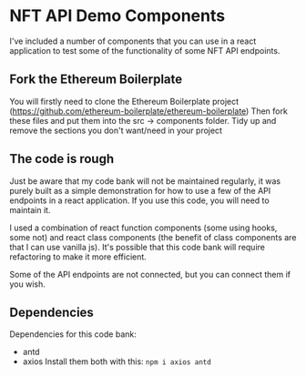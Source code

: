 # NFT API Demo Components
I've included a number of components that you can use in a react application to test some of the functionality of some NFT API endpoints.

## Fork the Ethereum Boilerplate
You will firstly need to clone the Ethereum Boilerplate project (https://github.com/ethereum-boilerplate/ethereum-boilerplate)
Then fork these files and put them into the src -> components folder.
Tidy up and remove the sections you don't want/need in your project

## The code is rough
Just be aware that my code bank will not be maintained regularly, it was purely built as a simple demonstration for how to use a few of the API endpoints in a react application. If you use this code, you will need to maintain it. 

I used a combination of react function components (some using hooks, some not) and react class components (the benefit of class components are that I can use vanilla js). It's possible that this code bank will require refactoring to make it more efficient. 

Some of the API endpoints are not connected, but you can connect them if you wish. 

## Dependencies
Dependencies for this code bank:
- antd 
- axios
Install them both with this:
```npm i axios antd```

